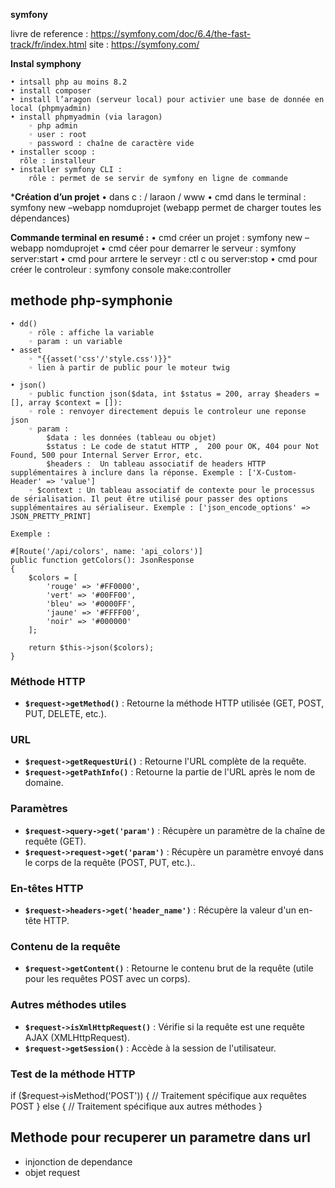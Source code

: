 **symfony**

livre de reference : https://symfony.com/doc/6.4/the-fast-track/fr/index.html
site : https://symfony.com/


**Instal symphony**

    • intsall php au moins 8.2
    • install composer
    • install l’aragon (serveur local) pour activier une base de donnée en local (phpmyadmin)
    • install phpmyadmin (via laragon)
        ◦ php admin
        ◦ user : root
        ◦ password : chaîne de caractère vide
    • installer scoop : 
      rôle : installeur
    • installer symfony CLI : 
        rôle : permet de se servir de symfony en ligne de commande

***Création d’un projet**
    • dans c : / laraon / www
    • cmd dans le terminal : symfony new –webapp nomduprojet (webapp permet de charger toutes les dépendances)

**Commande terminal en resumé :**
    • cmd créer un projet : symfony new –webapp nomduprojet
    • cmd céer pour demarrer le serveur : symfony server:start 
    • cmd pour arrtere le serveyr : ctl c ou server:stop
    • cmd pour créer le controleur : symfony console make:controller

## methode php-symphonie
    • dd() 
        ◦ rôle : affiche la variable
        ◦ param : un variable
    • asset
        ◦ "{{asset('css'/'style.css')}}"
        ◦ lien à partir de public pour le moteur twig
    
    • json()
        ◦ public function json($data, int $status = 200, array $headers = [], array $context = []): 
        ◦ role : renvoyer directement depuis le controleur une reponse json
        ◦ param : 
            $data : les données (tableau ou objet)
            $status : Le code de statut HTTP ,  200 pour OK, 404 pour Not Found, 500 pour Internal Server Error, etc.
            $headers :  Un tableau associatif de headers HTTP supplémentaires à inclure dans la réponse. Exemple : ['X-Custom-Header' => 'value']
        ◦ $context : Un tableau associatif de contexte pour le processus de sérialisation. Il peut être utilisé pour passer des options supplémentaires au sérialiseur. Exemple : ['json_encode_options' => JSON_PRETTY_PRINT]
    
    Exemple :

    #[Route('/api/colors', name: 'api_colors')]
    public function getColors(): JsonResponse
    {
        $colors = [
            'rouge' => '#FF0000',
            'vert' => '#00FF00',
            'bleu' => '#0000FF',
            'jaune' => '#FFFF00',
            'noir' => '#000000'
        ];

        return $this->json($colors);
    }

### Méthode HTTP

- **`$request->getMethod()`** : Retourne la méthode HTTP utilisée (GET, POST, PUT, DELETE, etc.).

### URL

- **`$request->getRequestUri()`** : Retourne l'URL complète de la requête.
- **`$request->getPathInfo()`** : Retourne la partie de l'URL après le nom de domaine.

### Paramètres

- **`$request->query->get('param')`** : Récupère un paramètre de la chaîne de requête (GET).
- **`$request->request->get('param')`** : Récupère un paramètre envoyé dans le corps de la requête (POST, PUT, etc.)..

### En-têtes HTTP

- **`$request->headers->get('header_name')`** : Récupère la valeur d'un en-tête HTTP.

### Contenu de la requête

- **`$request->getContent()`** : Retourne le contenu brut de la requête (utile pour les requêtes POST avec un corps).
  
### Autres méthodes utiles

- **`$request->isXmlHttpRequest()`** : Vérifie si la requête est une requête AJAX (XMLHttpRequest).
- **`$request->getSession()`** : Accède à la session de l'utilisateur.

### Test de la méthode HTTP

if ($request->isMethod('POST')) {
    // Traitement spécifique aux requêtes POST
} else {
    // Traitement spécifique aux autres méthodes
}

## Methode pour recuperer un parametre dans url
- injonction de dependance
- objet request